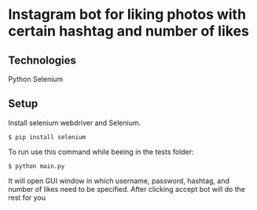 # Instagram bot for liking photos with certain hashtag and number of likes
## Technologies
Python
Selenium
## Setup
Install selenium webdriver and Selenium.
```
$ pip install selenium
```
To run use this command while beeing in the tests folder:
```
$ python main.py
```
It will open GUI window in which username, password, hashtag, and number of likes need to be specified.
After clicking accept bot will do the rest for you
